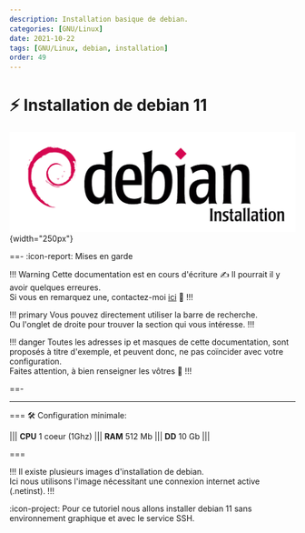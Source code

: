 ```yaml
---
description: Installation basique de debian.
categories: [GNU/Linux]
date: 2021-10-22
tags: [GNU/Linux, debian, installation]
order: 49
---
```


# :zap: Installation de debian 11

![](images/debianinst.webp){width="250px"}

==- :icon-report: Mises en garde

!!! Warning Cette documentation est en cours d'écriture :writing_hand:
Il pourrait il y avoir quelques erreures.  
Si vous en remarquez une, contactez-moi [ici](mailto:contactit.yarka@slmail.me) :slightly_smiling_face:
!!!

!!! primary
Vous pouvez directement utiliser la barre de recherche.  
Ou l'onglet de droite pour trouver la section qui vous intéresse.
!!!

!!! danger
Toutes les adresses ip et masques de cette documentation, sont proposés à titre d'exemple, et peuvent donc, ne pas coïncider avec votre configuration.  
Faites attention, à bien renseigner les vôtres :slightly_smiling_face:
!!!

==-

---

=== :hammer_and_wrench: Configuration minimale:

||| **CPU**
 1 coeur (1Ghz)
||| **RAM**
 512 Mb
||| **DD**
 10 Gb
|||

===

!!!
Il existe plusieurs images d'installation de debian.  
Ici nous utilisons l'image nécessitant une connexion internet active (.netinst).
!!!

:icon-project: Pour ce tutoriel nous allons installer debian 11 sans environnement graphique et avec le service SSH.


